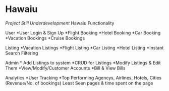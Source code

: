 # Hawaiu
*Project Still Underdevelopment*
Hawaiu Functionality

User
   *User Login & Sign Up 
   *Flight Booking 
   *Hotel Booking 
   *Car Booking 
   *Vacation Bookings 
   *Cruise Bookings

Listing
    *Vacation Listings
    *Flight Listing
    *Car Listing
    *Hotel Listing
    *Instant Search Filtering

Admin
    * Add Listings to system 
    *CRUD for Listings
    *Modify Listings & Edit Them 
    *View/Modify/Customer Accounts
    *Bill & View Bills 

Analytics
    *User Tracking
    *Top Performing Agencys, Airlines, Hotels, Cities (Revenue/No. of bookings)
    Least Seen pages & time spent on the page
